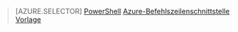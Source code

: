 > [AZURE.SELECTOR]
[PowerShell](virtual-network-create-udr-arm-ps.md)
[Azure-Befehlszeilenschnittstelle](virtual-network-create-udr-arm-cli.md)
[Vorlage](virtual-network-create-udr-arm-template.md)


